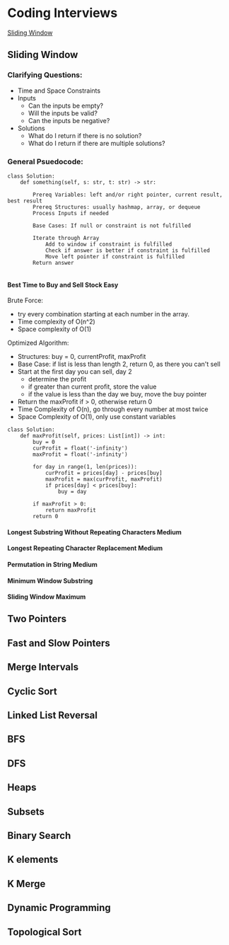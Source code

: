 # Coding Interviews
[Sliding Window](https://github.com/AlexOei/CodingInterviews/blob/main/README.md#sliding-window)


## Sliding Window

### Clarifying Questions:
- Time and Space Constraints
- Inputs
  - Can the inputs be empty?
  - Will the inputs be valid?
  - Can the inputs be negative?
- Solutions
  - What do I return if there is no solution?
  - What do I return if there are multiple solutions?

### General Psuedocode:  
```
class Solution:
    def something(self, s: str, t: str) -> str:
    
        Prereq Variables: left and/or right pointer, current result, best result
        Prereq Structures: usually hashmap, array, or dequeue
        Process Inputs if needed

        Base Cases: If null or constraint is not fulfilled
        
        Iterate through Array
            Add to window if constraint is fulfilled
            Check if answer is better if constraint is fulfilled
            Move left pointer if constraint is fulfilled
        Return answer
        
```



#### Best Time to Buy and Sell Stock Easy

Brute Force:
  - try every combination starting at each number in the array.
  - Time complexity of O(n^2)
  - Space complexity of O(1)

Optimized Algorithm: 
- Structures: buy = 0, currentProfit, maxProfit
- Base Case: if list is less than length 2, return 0, as there you can't sell
- Start at the first day you can sell, day 2
  - determine the profit
  - if greater than current profit, store the value
  - if the value is less than the day we buy, move the buy pointer
- Return the maxProfit if > 0, otherwise return 0
- Time Complexity of O(n), go through every number at most twice
- Space Complexity of O(1), only use constant variables

```
class Solution:
    def maxProfit(self, prices: List[int]) -> int:
        buy = 0
        curProfit = float('-infinity')
        maxProfit = float('-infinity')
        
        for day in range(1, len(prices)):
            curProfit = prices[day] - prices[buy]
            maxProfit = max(curProfit, maxProfit)
            if prices[day] < prices[buy]:
                buy = day
                
        if maxProfit > 0:
            return maxProfit
        return 0

```


#### Longest Substring Without Repeating Characters Medium

#### Longest Repeating Character Replacement Medium

#### Permutation in String Medium

#### Minimum Window Substring

#### Sliding Window Maximum

## Two Pointers

## Fast and Slow Pointers

## Merge Intervals

## Cyclic Sort

## Linked List Reversal

## BFS

## DFS

## Heaps

## Subsets

## Binary Search

## K elements

## K Merge

## Dynamic Programming

## Topological Sort


